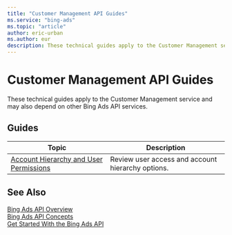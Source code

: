 ```yaml
---
title: "Customer Management API Guides"
ms.service: "bing-ads"
ms.topic: "article"
author: eric-urban
ms.author: eur
description: These technical guides apply to the Customer Management service and may also depend on other Bing Ads API services.
---
```

# Customer Management API Guides

These technical guides apply to the Customer Management service and may also depend on other Bing Ads API services.  

## Guides

|Topic|Description|
|---------|---------------|
|[Account Hierarchy and User Permissions](account-hierarchy-permissions.md)|Review user access and account hierarchy options.|

## See Also

[Bing Ads API Overview](index.md)  
[Bing Ads API Concepts](concepts.md)  
[Get Started With the Bing Ads API](get-started.md)
